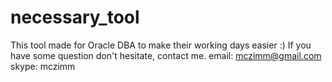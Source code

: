 # necessary_tool

This tool made for Oracle DBA to make their working days easier :)
If you have some question don't hesitate, contact me.
email: mczimm@gmail.com
skype: mczimm
